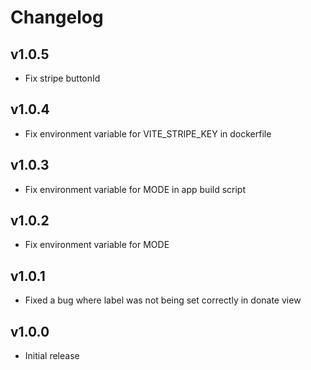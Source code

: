 # Changelog

## v1.0.5

- Fix stripe buttonId

## v1.0.4

- Fix environment variable for VITE_STRIPE_KEY in dockerfile

## v1.0.3

- Fix environment variable for MODE in app build script

## v1.0.2

- Fix environment variable for MODE

## v1.0.1

- Fixed a bug where label was not being set correctly in donate view

## v1.0.0

- Initial release
